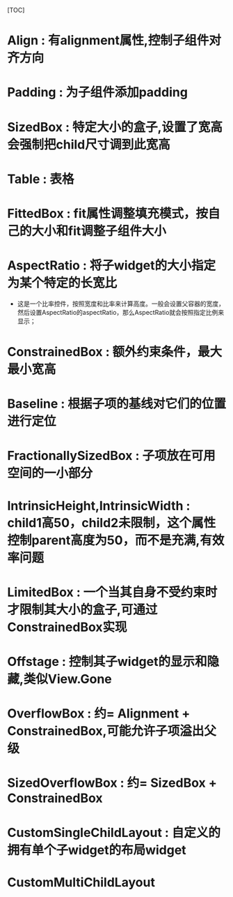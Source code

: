 [TOC]

# Align : 有alignment属性,控制子组件对齐方向
# Padding : 为子组件添加padding
# SizedBox : 特定大小的盒子,设置了宽高会强制把child尺寸调到此宽高
# Table : 表格

# FittedBox : fit属性调整填充模式，按自己的大小和fit调整子组件大小
# AspectRatio : 将子widget的大小指定为某个特定的长宽比
* 这是一个比率控件，按照宽度和比率来计算高度。一般会设置父容器的宽度，然后设置AspectRatio的aspectRatio，那么AspectRatio就会按照指定比例来显示；
# ConstrainedBox : 额外约束条件，最大最小宽高
# Baseline : 根据子项的基线对它们的位置进行定位
# FractionallySizedBox : 子项放在可用空间的一小部分
# IntrinsicHeight,IntrinsicWidth : child1高50，child2未限制，这个属性控制parent高度为50，而不是充满,有效率问题
# LimitedBox : 一个当其自身不受约束时才限制其大小的盒子,可通过ConstrainedBox实现
# Offstage : 控制其子widget的显示和隐藏,类似View.Gone
# OverflowBox : 约= Alignment + ConstrainedBox,可能允许子项溢出父级
# SizedOverflowBox : 约= SizedBox + ConstrainedBox
# CustomSingleChildLayout : 自定义的拥有单个子widget的布局widget
# CustomMultiChildLayout








